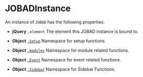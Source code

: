 # JOBADInstance
An instance of `JOBAD` has the following properties: 

* **jQuery** `.element` The element this JOBAD instance is bound to. 

* **Object** [`.Setup`](setup.md) Namespace for setup functions
* **Object** [`.modules`](modules.md) Namespace for module related functions. 
* **Object** [`.Event`](event/index.md) Namespace for event related functions. 
* **Object** [`.Sidebar`](sidebar.md) Namespace for Sidebar Functions. 
